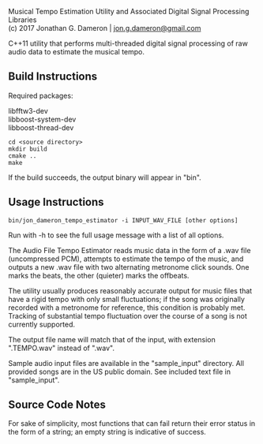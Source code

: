 Musical Tempo Estimation Utility and Associated Digital Signal Processing Libraries  
(c) 2017 Jonathan G. Dameron | jon.g.dameron@gmail.com

C++11 utility that performs multi-threaded digital signal processing of raw audio data to estimate the musical tempo.

Build Instructions
------------------

Required packages:

libfftw3-dev  
libboost-system-dev  
libboost-thread-dev

    cd <source directory>
    mkdir build
    cmake ..
    make

If the build succeeds, the output binary will appear in "bin".

Usage Instructions
------------------

    bin/jon_dameron_tempo_estimator -i INPUT_WAV_FILE [other options]

Run with -h to see the full usage message with a list of all options.

The Audio File Tempo Estimator reads music data in the form of a .wav file (uncompressed PCM), attempts to estimate the tempo of the music, and outputs a new .wav file with two alternating metronome click sounds. One marks the beats, the other (quieter) marks the offbeats.

The utility usually produces reasonably accurate output for music files that have a rigid tempo with only small fluctuations; if the song was originally recorded with a metronome for reference, this condition is probably met. Tracking of substantial tempo fluctuation over the course of a song is not currently supported.

The output file name will match that of the input, with extension ".TEMPO.wav" instead of ".wav".

Sample audio input files are available in the "sample_input" directory. All provided songs are in the US public domain. See included text file in "sample_input".

Source Code Notes
-----------------

For sake of simplicity, most functions that can fail return their error status in the form of a string; an empty string is indicative of success.


